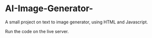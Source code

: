 # AI-Image-Generator-
A small project on text to image generator, using HTML and Javascript.

Run the code on the live server.
